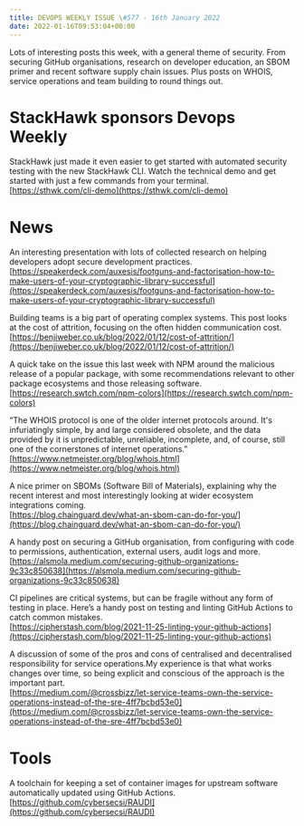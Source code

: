 ```yaml
---
title: DEVOPS WEEKLY ISSUE \#577 - 16th January 2022 
date: 2022-01-16T09:53:04+00:00
---
```


Lots of interesting posts this week, with a general theme of security. From securing GitHub organisations, research on developer education, an SBOM primer and recent software supply chain issues. Plus posts on WHOIS, service operations and team building to round things out.


StackHawk sponsors Devops Weekly
============================

StackHawk just made it even easier to get started with automated security testing with the new StackHawk CLI. Watch the technical demo and get started with just a few commands from your terminal.
<br>[https://sthwk.com/cli-demo](https://sthwk.com/cli-demo)


News
====

An interesting presentation with lots of collected research on helping developers adopt secure development practices.
<br>[https://speakerdeck.com/auxesis/footguns-and-factorisation-how-to-make-users-of-your-cryptographic-library-successful](https://speakerdeck.com/auxesis/footguns-and-factorisation-how-to-make-users-of-your-cryptographic-library-successful)


Building teams is a big part of operating complex systems. This post looks at the cost of attrition, focusing on the often hidden communication cost.
<br>[https://benjiweber.co.uk/blog/2022/01/12/cost-of-attrition/](https://benjiweber.co.uk/blog/2022/01/12/cost-of-attrition/)


A quick take on the issue this last week with NPM around the malicious release of a popular package, with some recommendations relevant to other package ecosystems and those releasing software.
<br>[https://research.swtch.com/npm-colors](https://research.swtch.com/npm-colors)


“The WHOIS protocol is one of the older internet protocols around. It's infuriatingly simple, by and large considered obsolete, and the data provided by it is unpredictable, unreliable, incomplete, and, of course, still one of the cornerstones of internet operations.”
<br>[https://www.netmeister.org/blog/whois.html](https://www.netmeister.org/blog/whois.html)


A nice primer on SBOMs (Software Bill of Materials), explaining why the recent interest and most interestingly looking at wider ecosystem integrations coming.
<br>[https://blog.chainguard.dev/what-an-sbom-can-do-for-you/](https://blog.chainguard.dev/what-an-sbom-can-do-for-you/)


A handy post on securing a GitHub organisation, from configuring with code to permissions, authentication, external users, audit logs and more.
<br>[https://alsmola.medium.com/securing-github-organizations-9c33c850638](https://alsmola.medium.com/securing-github-organizations-9c33c850638)


CI pipelines are critical systems, but can be fragile without any form of testing in place. Here’s a handy post on testing and linting GitHub Actions to catch common mistakes.
<br>[https://cipherstash.com/blog/2021-11-25-linting-your-github-actions](https://cipherstash.com/blog/2021-11-25-linting-your-github-actions)


A discussion of some of the pros and cons of centralised and decentralised responsibility for service operations.My experience is that what works changes over time, so being explicit and conscious of the approach is the important part.
<br>[https://medium.com/@crossbizz/let-service-teams-own-the-service-operations-instead-of-the-sre-4ff7bcbd53e0](https://medium.com/@crossbizz/let-service-teams-own-the-service-operations-instead-of-the-sre-4ff7bcbd53e0)


Tools
=====

A toolchain for keeping a set of container images for upstream software automatically updated using GitHub Actions.
<br>[https://github.com/cybersecsi/RAUDI](https://github.com/cybersecsi/RAUDI)




